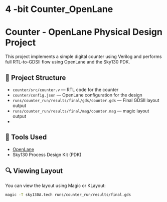 # 4 -bit Counter_OpenLane
# Counter - OpenLane Physical Design Project

This project implements a simple digital counter using Verilog and performs full RTL-to-GDSII flow using OpenLane and the Sky130 PDK.

## 📁 Project Structure

- `counter/src/counter.v` — RTL code for the counter
- `counter/config.json` — OpenLane configuration for the design
- `runs/counter_run/results/final/gds/counter.gds` — Final GDSII layout output
- `runs/counter_run/results/final/mag/counter.mag` — magic layout output
- 
## 🧰 Tools Used

- [OpenLane](https://github.com/The-OpenROAD-Project/OpenLane)
- Sky130 Process Design Kit (PDK)

## 🔍 Viewing Layout

You can view the layout using Magic or KLayout:
```bash
magic -T sky130A.tech runs/counter_run/results/final.gds
